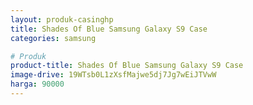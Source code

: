 ```yaml
---
layout: produk-casinghp
title: Shades Of Blue Samsung Galaxy S9 Case
categories: samsung

# Produk
product-title: Shades Of Blue Samsung Galaxy S9 Case
image-drive: 19WTsb0L1zXsfMajwe5dj7Jg7wEiJTVwW
harga: 90000
---
```

